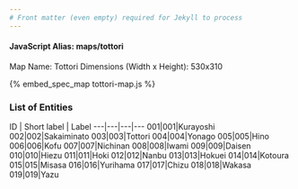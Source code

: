 ```yaml
---
# Front matter (even empty) required for Jekyll to process
---
```


#### JavaScript Alias: maps/tottori

Map Name: Tottori
Dimensions (Width x Height): 530x310



{% embed_spec_map tottori-map.js %}

### List of Entities

ID | Short label | Label
---|---|---|---
001|001|Kurayoshi
002|002|Sakaiminato
003|003|Tottori
004|004|Yonago
005|005|Hino
006|006|Kofu
007|007|Nichinan
008|008|Iwami
009|009|Daisen
010|010|Hiezu
011|011|Hoki
012|012|Nanbu
013|013|Hokuei
014|014|Kotoura
015|015|Misasa
016|016|Yurihama
017|017|Chizu
018|018|Wakasa
019|019|Yazu